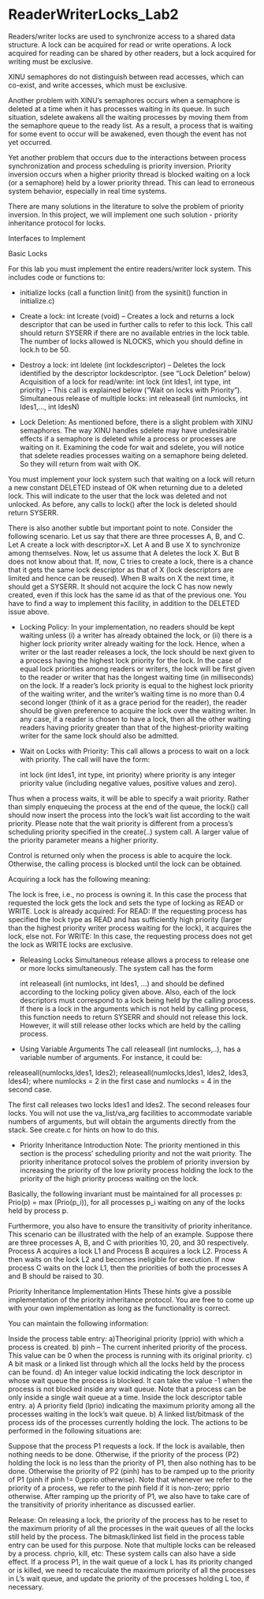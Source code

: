 # ReaderWriterLocks_Lab2

Readers/writer locks are used to synchronize access to a shared data structure. A lock can be acquired for read or write operations. A lock acquired for reading can be shared by other readers, but a lock acquired for writing must be exclusive.

XINU semaphores do not distinguish between read accesses, which can co-exist, and write accesses, which must be exclusive.

Another problem with XINU’s semaphores occurs when a semaphore is deleted at a time when it has processes waiting in its queue. In such situation, sdelete awakens all the waiting processes by moving them from the semaphore queue to the ready list. As a result, a process that is waiting for some event to occur will be awakened, even though the event has not yet occurred. 

Yet another problem that occurs due to the interactions between process synchronization and process scheduling is priority inversion. Priority inversion occurs when a higher priority thread is blocked waiting on a lock (or a semaphore) held by a lower priority thread. This can lead to erroneous system behavior, especially in real time systems.

There are many solutions in the literature to solve the problem of priority inversion. In this project, we will implement one such solution - priority inheritance protocol for locks. 
 

Interfaces to Implement

Basic Locks

For this lab you must implement the entire readers/writer lock system. This includes code or functions to:

- initialize locks (call a function linit() from the sysinit() function in initialize.c)

- Create a lock:  int lcreate (void) – Creates a lock and returns a lock descriptor that can be used in further calls to refer to this lock. This call should return SYSERR if there are no available entries in the lock table. The number of locks allowed is NLOCKS, which you should define in lock.h to be 50.

- Destroy a lock: int ldelete (int lockdescriptor) – Deletes the lock identified by the descriptor lockdescriptor. (see “Lock Deletion” below)
Acquisition of a lock for read/write: int lock (int ldes1, int type, int priority) –  This call is explained below (“Wait on locks with Priority”).
Simultaneous release of multiple locks: int releaseall (int numlocks, int ldes1,…, int ldesN)

- Lock Deletion: As mentioned before, there is a slight problem with XINU semaphores. The way XINU handles sdelete may have undesirable effects if a semaphore is deleted while a process or processes are waiting on it. Examining the code for wait and sdelete, you will notice that sdelete readies processes waiting on a semaphore being deleted. So they will return from wait with OK.

You must implement your lock system such that waiting on a lock will return a new constant DELETED instead of OK when returning due to a deleted lock. This will indicate to the user that the lock was deleted and not unlocked. As before, any calls to lock() after the lock is deleted should return SYSERR.

There is also another subtle but important point to note. Consider the following scenario. Let us say that there are three processes A, B, and C.  Let A create a lock with descriptor=X. Let  A and B use  X to synchronize among themselves. Now, let us assume that A deletes the lock X. But B does not know about that. If, now, C tries to create a lock, there is a chance that it gets the same lock descriptor as that of X (lock descriptors are limited and hence can be reused). When B waits on X the next time, it should get a SYSERR. It should not acquire the lock C has now newly created, even if this lock has the same id as that of the previous one. You have to find a way to implement this facility, in addition to the DELETED issue above.

- Locking Policy: 
In your implementation, no readers should be kept waiting unless (i) a writer has already obtained the lock, or (ii) there is a higher lock priority writer already waiting for the lock. Hence, when a writer or the last reader releases a lock, the lock should be next given to a process having the highest lock priority for the lock. In the case of equal lock priorities among readers or writers, the lock will be first given to the reader or writer that has the longest waiting time (in milliseconds) on the lock. If a reader’s lock priority is equal to the highest lock priority of the waiting writer, and the writer’s waiting time is no more than 0.4 second longer (think of it as a grace period for the reader), the reader should be given preference to acquire the lock over the waiting writer. In any case, if a reader is chosen to have a lock, then all the other waiting readers having priority greater than that of the highest-priority waiting writer for the same lock should also be admitted.

- Wait on Locks with Priority: 
This call allows a process to wait on a lock with priority. The call will have the form:

    int lock (int ldes1, int type, int priority)
where priority is any integer priority value (including negative values, positive values and zero).

Thus when a process waits, it will be able to specify a wait priority. Rather than simply enqueuing the process at the end of the queue, the lock() call should now insert the process into the lock’s wait list according to the wait priority. Please note that the wait priority is different from a process’s scheduling priority specified in the create(..) system call. A larger value of the priority parameter means a higher priority.

Control is returned only when the process is able to acquire the lock. Otherwise, the calling process is blocked until the lock can be obtained.

Acquiring a lock has the following meaning:

The lock is free, i.e., no process is owning it. In this case the process that requested the lock gets the lock and sets the type of locking as READ or WRITE.
Lock is already acquired:
For READ:
If the requesting process has specified the lock type as READ and has sufficiently high priority (larger than the highest priority writer process waiting for the lock), it acquires the lock, else not.
For WRITE:
In this case, the requesting process does not get the lock as WRITE locks are exclusive.

- Releasing Locks
Simultaneous release allows a process to release one or more locks simultaneously. The system call has the form

    int releaseall (int numlocks, int ldes1, ...)
and should be defined according to the locking policy given above. Also, each of the lock descriptors must correspond to a lock being held by the calling process.
If there is a lock in the arguments which is not held by calling process, this function needs to return SYSERR and should not release this lock. However, it will still release other locks which are held by the calling process.

- Using Variable Arguments
The call releaseall (int numlocks,..), has a variable number of arguments. For instance, it could be:

releaseall(numlocks,ldes1, ldes2);
releaseall(numlocks,ldes1, ldes2, ldes3, ldes4);
where numlocks = 2 in the first case and numlocks = 4 in the second case.

The first call releases two locks ldes1 and ldes2. The second releases four locks. You will not use the va_list/va_arg facilities to accommodate variable numbers of arguments, but will obtain the arguments directly from the stack. See create.c for hints on how to do this.

- Priority Inheritance
Introduction
Note: The priority mentioned in this section is the process’ scheduling priority and not the wait priority. The priority inheritance protocol solves the problem of priority inversion by increasing the priority of the low priority process holding the lock to the priority of the high priority process waiting on the lock.

Basically, the following invariant must be maintained for all processes p:
Prio(p) = max (Prio(p_i)),    for all processes p_i waiting on any of the locks held by process p.

Furthermore, you also have to ensure the transitivity of priority inheritance. This scenario can be illustrated with the help of an example. Suppose there are three processes A, B, and C with priorities 10, 20, and 30 respectively. Process A acquires a lock L1 and Process B acquires a lock L2. Process A then waits on the lock L2 and becomes ineligible for execution. If now process C waits on the lock L1, then the priorities of both the processes A and B should be raised to 30.

Priority Inheritance Implementation Hints
These hints give a possible implementation of the priority inheritance protocol. You are free to come up with your own implementation as long as the functionality is correct.

You can maintain the following information:

  Inside the process table entry:
a)Theoriginal priority (pprio) with which a process is created.
b) pinh – The current inherited priority of the process. This value can be 0 when the process is running with its original priority.
c) A bit mask or a linked list through which all the locks held by the process can be found.
d) An integer value lockid indicating the lock descriptor in whose wait queue the process is blocked. It can take the value -1 when the process is not blocked inside any wait queue. Note that a process can be only inside a single wait queue at a time.
Inside the lock descriptor table entry.
a) A priority field (lprio) indicating the maximum priority among all the processes waiting in the lock’s wait queue.
b) A linked list/bitmask of the process ids of the processes currently holding the lock.
The actions to be performed in the following situations are:

Suppose that the process P1 requests a lock. If the lock is available, then nothing needs to be done. Otherwise, if the priority of the process (P2) holding the lock is no less than the priority of P1, then also nothing has to be done. Otherwise the priority of P2 (pinh) has to be ramped up to the priority of P1 (pinh if pinh != 0;pprio otherwise). Note that whenever we refer to the priority of a process, we refer to the pinh field if it is non-zero; pprio otherwise. After ramping up the priority of P1, we also have to take care of the transitivity of priority inheritance as discussed earlier.

Release: On releasing a lock, the priority of the process has to be reset to the maximum priority of all the processes in the wait queues of all the locks still held by the process. The bitmask/linked list field in the process table entry can be used for this purpose. Note that multiple locks can be released by a process.
chprio, kill, etc: These system calls can also have a side effect. If a process P1, in the wait queue of a lock L has its priority changed or is killed, we need to recalculate the maximum priority of all the processes in L’s wait queue, and update the priority of the processes holding L too, if necessary.




